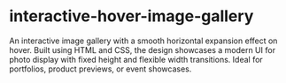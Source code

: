 # interactive-hover-image-gallery
An interactive image gallery with a smooth horizontal expansion effect on hover. Built using HTML and CSS, the design showcases a modern UI for photo display with fixed height and flexible width transitions. Ideal for portfolios, product previews, or event showcases.
